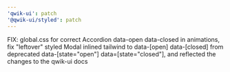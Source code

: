 ```yaml
---
'qwik-ui': patch
'@qwik-ui/styled': patch
---
```


FIX: global.css for correct Accordion data-open data-closed in animations, fix "leftover" styled Modal inlined tailwind to data-[open] data-[closed] from deprecated data-[state="open"] data=[state="closed"], and reflected the changes to the qwik-ui docs
